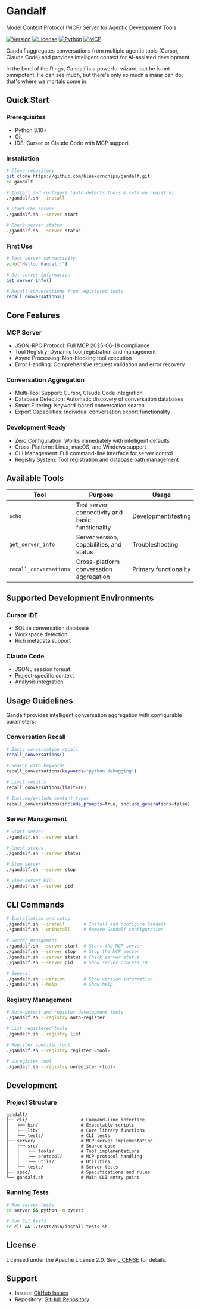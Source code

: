 # Gandalf

Model Context Protocol (MCP) Server for Agentic Development Tools

[![Version](https://img.shields.io/badge/version-0.1.0-blue.svg)](https://github.com/bluekornchips/gandalf/releases)
[![License](https://img.shields.io/badge/license-Apache%202.0-green.svg)](LICENSE)
[![Python](https://img.shields.io/badge/python-3.10%2B-blue.svg)](https://python.org)
[![MCP](https://img.shields.io/badge/protocol-MCP%202025--06--18-purple.svg)](https://modelcontextprotocol.io)

Gandalf aggregates conversations from multiple agentic tools (Cursor, Claude Code) and provides intelligent context for AI-assisted development.

In the Lord of the Rings, Gandalf is a powerful wizard, but he is not omnipotent. He can see much, but there's only so much a maiar can do; that's where we mortals come in.

## Quick Start

### Prerequisites

- Python 3.10+
- Git
- IDE: Cursor or  Claude Code  with MCP support

### Installation

```bash
# Clone repository
git clone https://github.com/bluekornchips/gandalf.git
cd gandalf

# Install and configure (auto-detects tools & sets up registry)
./gandalf.sh --install

# Start the server
./gandalf.sh --server start

# Check server status
./gandalf.sh --server status
```

### First Use

```bash
# Test server connectivity
echo("Hello, Gandalf!")

# Get server information
get_server_info()

# Recall conversations from registered tools
recall_conversations()
```

## Core Features

### MCP Server

- JSON-RPC Protocol: Full MCP 2025-06-18 compliance
- Tool Registry: Dynamic tool registration and management
- Async Processing: Non-blocking tool execution
- Error Handling: Comprehensive request validation and error recovery

### Conversation Aggregation

- Multi-Tool Support: Cursor, Claude Code integration
- Database Detection: Automatic discovery of conversation databases
- Smart Filtering: Keyword-based conversation search
- Export Capabilities: Individual conversation export functionality

### Development Ready

- Zero Configuration: Works immediately with intelligent defaults
- Cross-Platform: Linux, macOS, and Windows support
- CLI Management: Full command-line interface for server control
- Registry System: Tool registration and database path management

## Available Tools

| Tool                   | Purpose                                          | Usage                 |
| ---------------------- | ------------------------------------------------ | --------------------- |
| `echo`                 | Test server connectivity and basic functionality | Development/testing   |
| `get_server_info`      | Server version, capabilities, and status         | Troubleshooting       |
| `recall_conversations` | Cross-platform conversation aggregation          | Primary functionality |

## Supported Development Environments

### Cursor IDE

- SQLite conversation database
- Workspace detection
- Rich metadata support

### Claude Code

- JSONL session format
- Project-specific context
- Analysis integration

## Usage Guidelines

Gandalf provides intelligent conversation aggregation with configurable parameters:

### Conversation Recall

```bash
# Basic conversation recall
recall_conversations()

# Search with keywords
recall_conversations(keywords="python debugging")

# Limit results
recall_conversations(limit=10)

# Include/exclude content types
recall_conversations(include_prompts=true, include_generations=false)
```

### Server Management

```bash
# Start server
./gandalf.sh --server start

# Check status
./gandalf.sh --server status

# Stop server
./gandalf.sh --server stop

# View server PID
./gandalf.sh --server pid
```

## CLI Commands

```bash
# Installation and setup
./gandalf.sh --install       # Install and configure Gandalf
./gandalf.sh --uninstall     # Remove Gandalf configuration

# Server management
./gandalf.sh --server start  # Start the MCP server
./gandalf.sh --server stop   # Stop the MCP server
./gandalf.sh --server status # Check server status
./gandalf.sh --server pid    # Show server process ID

# General
./gandalf.sh --version       # Show version information
./gandalf.sh --help          # Show help
```

### Registry Management

```bash
# Auto-detect and register development tools
./gandalf.sh --registry auto-register

# List registered tools
./gandalf.sh --registry list

# Register specific tool
./gandalf.sh --registry register <tool>

# Unregister tool
./gandalf.sh --registry unregister <tool>
```

## Development

### Project Structure

```
gandalf/
├── cli/                    # Command-line interface
│   ├── bin/                # Executable scripts
│   ├── lib/                # Core library functions
│   └── tests/              # CLI tests
├── server/                 # MCP server implementation
│   ├── src/                # Source code
│   │   ├── tools/          # Tool implementations
│   │   ├── protocol/       # MCP protocol handling
│   │   └── utils/          # Utilities
│   └── tests/              # Server tests
├── spec/                   # Specifications and rules
└── gandalf.sh              # Main CLI entry point
```

### Running Tests

```bash
# Run server tests
cd server && python -m pytest

# Run CLI tests
cd cli && ./tests/bin/install-tests.sh
```

## License

Licensed under the Apache License 2.0. See [LICENSE](LICENSE) for details.

## Support

- Issues: [GitHub Issues](https://github.com/bluekornchips/gandalf/issues)
- Repository: [GitHub Repository](https://github.com/bluekornchips/gandalf)
